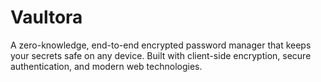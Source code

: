 # Vaultora
A zero-knowledge, end-to-end encrypted password manager that keeps your secrets safe on any device. Built with client-side encryption, secure authentication, and modern web technologies.
